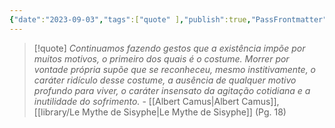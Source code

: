 ```yaml
---
{"date":"2023-09-03","tags":["quote" ],"publish":true,"PassFrontmatter":true}
---
```


> [!quote] *Continuamos fazendo gestos que a existência impõe por muitos motivos, o primeiro dos quais é o costume. Morrer por vontade própria supõe que se reconheceu, mesmo institivamente, o caráter ridículo desse costume, a ausência de qualquer motivo profundo para viver, o caráter insensato da agitação cotidiana e a inutilidade do sofrimento.*
> \- [[Albert Camus\|Albert Camus]], [[library/Le Mythe de Sisyphe\|Le Mythe de Sisyphe]] (Pg. 18)
